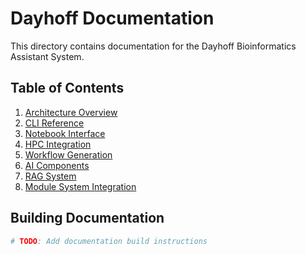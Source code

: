 # Dayhoff Documentation

This directory contains documentation for the Dayhoff Bioinformatics Assistant System.

## Table of Contents

1. [Architecture Overview](architecture.md)
2. [CLI Reference](cli.md)
3. [Notebook Interface](notebook.md)
4. [HPC Integration](hpc.md)
5. [Workflow Generation](workflows.md)
6. [AI Components](ai.md)
7. [RAG System](rag.md)
8. [Module System Integration](modules.md)

## Building Documentation

```bash
# TODO: Add documentation build instructions
```
